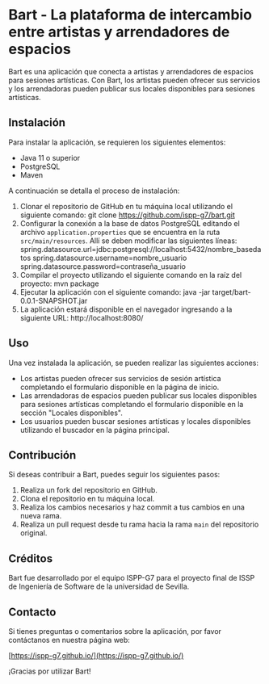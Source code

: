 # Bart - La plataforma de intercambio entre artistas y arrendadores de espacios

Bart es una aplicación que conecta a artistas y arrendadores de espacios para sesiones artísticas. Con Bart, los artistas pueden ofrecer sus servicios y los arrendadoras pueden publicar sus locales disponibles para sesiones artísticas.

## Instalación

Para instalar la aplicación, se requieren los siguientes elementos:

-   Java 11 o superior
-   PostgreSQL
-   Maven

A continuación se detalla el proceso de instalación:
 1.  Clonar el repositorio de GitHub en tu máquina local utilizando el siguiente comando:
 git clone https://github.com/ispp-g7/bart.git
 2.  Configurar la conexión a la base de datos PostgreSQL editando el archivo `application.properties` que se encuentra en la ruta `src/main/resources`. Allí se deben modificar las siguientes líneas:
 spring.datasource.url=jdbc:postgresql://localhost:5432/nombre_basedatos
spring.datasource.username=nombre_usuario
spring.datasource.password=contraseña_usuario
3.  Compilar el proyecto utilizando el siguiente comando en la raíz del proyecto:
mvn package
4.  Ejecutar la aplicación con el siguiente comando:
java -jar target/bart-0.0.1-SNAPSHOT.jar
5.  La aplicación estará disponible en el navegador ingresando a la siguiente URL:
http://localhost:8080/
## Uso

Una vez instalada la aplicación, se pueden realizar las siguientes acciones:

-   Los artistas pueden ofrecer sus servicios de sesión artística completando el formulario disponible en la página de inicio.
-   Las arrendadoras de espacios pueden publicar sus locales disponibles para sesiones artísticas completando el formulario disponible en la sección "Locales disponibles".
-   Los usuarios pueden buscar sesiones artísticas y locales disponibles utilizando el buscador en la página principal.

## Contribución

Si deseas contribuir a Bart, puedes seguir los siguientes pasos:

1.  Realiza un fork del repositorio en GitHub.
2.  Clona el repositorio en tu máquina local.
3.  Realiza los cambios necesarios y haz commit a tus cambios en una nueva rama.
4.  Realiza un pull request desde tu rama hacia la rama `main` del repositorio original.

## Créditos

Bart fue desarrollado por el equipo ISPP-G7 para el proyecto final de ISSP de Ingeniería de Software de la universidad de Sevilla.

## Contacto

Si tienes preguntas o comentarios sobre la aplicación, por favor contáctanos en nuestra página web:

[https://ispp-g7.github.io/](https://ispp-g7.github.io/)

¡Gracias por utilizar Bart!
